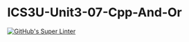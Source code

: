 # ICS3U-Unit3-07-Cpp-And-Or

[![GitHub's Super Linter](https://github.com/haokai-li/ICS3U-Unit3-07-Cpp-And-Or/workflows/GitHub's%20Super%20Linter/badge.svg)](https://github.com/haokai-li/ICS3U-Unit3-07-Cpp-And-Or/actions)

